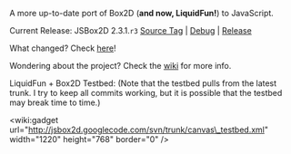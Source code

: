 A more up-to-date port of Box2D (**and now, LiquidFun!**) to JavaScript.

Current Release: JSBox2D 2.3.1.`r3` [Source Tag](https://code.google.com/p/jsbox2d/source/browse/#svn%2Ftags%2F2.3.1.r3) | [Debug](https://jsbox2d.googlecode.com/svn/tags/2.3.1.r3/jsbox2d.js) | [Release](https://jsbox2d.googlecode.com/svn/tags/2.3.1.r3/jsbox2d.min.js)

What changed? Check [here](https://code.google.com/p/jsbox2d/wiki/Changes)!

Wondering about the project? Check the [wiki](https://code.google.com/p/jsbox2d/w/list) for more info.

LiquidFun + Box2D Testbed:
(Note that the testbed pulls from the latest trunk. I try to keep all commits working, but it is possible that the testbed may break time to time.)

&lt;wiki:gadget url="http://jsbox2d.googlecode.com/svn/trunk/canvas\_testbed.xml" width="1220" height="768" border="0" /&gt;